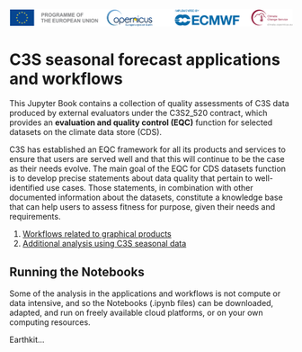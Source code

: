 ![logo](LogoLine_horizon_C3S.png)

# C3S seasonal forecast applications and workflows

This Jupyter Book contains a collection of quality assessments of C3S data produced by external evaluators under the C3S2_520 contract, which provides an **evaluation and quality control (EQC)** function for selected datasets on the climate data store (CDS).

C3S has established an EQC framework for all its products and services to ensure that users are served well and that this will continue to be the case as their needs evolve. The main goal of the EQC for CDS datasets function is to develop precise statements about data quality that pertain to well-identified use cases. Those statements, in combination with other documented information about the datasets, constitute a knowledge base that can help users to assess fitness for purpose, given their needs and requirements. 

1. [Workflows related to graphical products](workflows/prod_workflows.md)
2. [Additional analysis using C3S seasonal data](workflows/extra_analysis.md)

## Running the Notebooks

Some of the analysis in the applications and workflows is not compute or data intensive, and so the Notebooks (.ipynb files) can be downloaded, adapted, and run on freely available cloud platforms, or on your own computing resources.

Earthkit...
